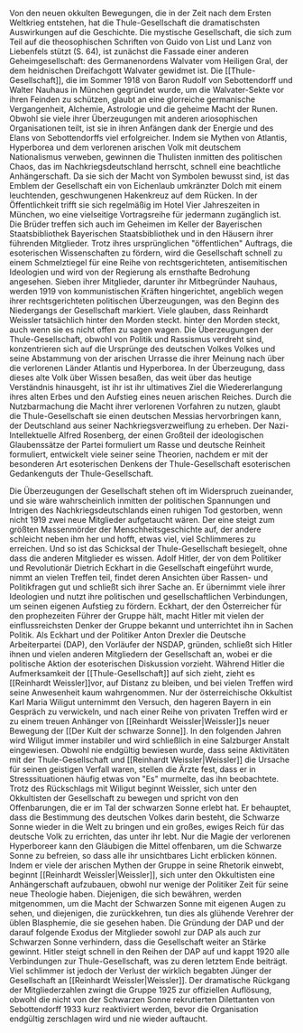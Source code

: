 Von den neuen okkulten Bewegungen, die in der Zeit nach dem Ersten Weltkrieg entstehen, hat die Thule-Gesellschaft die dramatischsten Auswirkungen auf die Geschichte. Die mystische Gesellschaft, die sich zum Teil auf die theosophischen Schriften von Guido von List und Lanz von Liebenfels stützt (S. 64), ist zunächst die Fassade einer anderen Geheimgesellschaft: des Germanenordens Walvater vom Heiligen Gral, der dem heidnischen Dreifachgott Walvater gewidmet ist. Die [[Thule-Gesellschaft]], die im Sommer 1918 von Baron Rudolf von Sebottendorff und Walter Nauhaus in München gegründet wurde, um die Walvater-Sekte vor ihren Feinden zu schützen, glaubt an eine glorreiche germanische Vergangenheit, Alchemie, Astrologie und die geheime Macht der Runen. Obwohl sie viele ihrer Überzeugungen mit anderen ariosophischen Organisationen teilt, ist sie in ihren Anfängen dank der Energie und des Elans von Sebottendorffs viel erfolgreicher. Indem sie Mythen von Atlantis, Hyperborea und dem verlorenen arischen Volk mit deutschem Nationalismus verweben, gewinnen die Thulisten inmitten des politischen Chaos, das im Nachkriegsdeutschland herrscht, schnell eine beachtliche Anhängerschaft. Da sie sich der Macht von Symbolen bewusst sind, ist das Emblem der Gesellschaft ein von Eichenlaub umkränzter Dolch mit einem leuchtenden, geschwungenen Hakenkreuz auf dem Rücken. In der Öffentlichkeit trifft sie sich regelmäßig im Hotel Vier Jahreszeiten in München, wo eine vielseitige Vortragsreihe für jedermann zugänglich ist. Die Brüder treffen sich auch im Geheimen im Keller der Bayerischen Staatsbibliothek Bayerischen Staatsbibliothek und in den Häusern ihrer führenden Mitglieder.
Trotz ihres ursprünglichen "öffentlichen" Auftrags, die esoterischen Wissenschaften zu fördern, wird die Gesellschaft schnell zu einem Schmelztiegel für eine Reihe von rechtsgerichteten, antisemitischen Ideologien und wird von der Regierung als ernsthafte Bedrohung angesehen. Sieben ihrer Mitglieder, darunter ihr Mitbegründer Nauhaus, werden 1919 von kommunistischen Kräften hingerichtet, angeblich wegen ihrer rechtsgerichteten politischen Überzeugungen, was den Beginn des Niedergangs der Gesellschaft markiert. Viele glauben, dass Reinhardt Weissler tatsächlich hinter den Morden steckt. hinter den Morden steckt, auch wenn sie es nicht offen zu sagen wagen. Die Überzeugungen der Thule-Gesellschaft, obwohl von Politik und Rassismus verdreht sind, konzentrieren sich auf die Ursprünge des deutschen Volkes Volkes und seine Abstammung von der arischen Urrasse
die ihrer Meinung nach über die verlorenen Länder Atlantis und Hyperborea. In der Überzeugung, dass dieses alte Volk über Wissen besaßen, das weit über das heutige Verständnis hinausgeht, ist ihr ist ihr ultimatives Ziel die Wiedererlangung ihres alten Erbes und den Aufstieg eines neuen arischen Reiches. Durch die Nutzbarmachung die Macht ihrer verlorenen Vorfahren zu nutzen, glaubt die Thule-Gesellschaft sie einen deutschen Messias hervorbringen kann, der Deutschland aus seiner Nachkriegsverzweiflung zu erheben. Der Nazi-Intellektuelle Alfred Rosenberg, der einen Großteil der ideologischen Glaubenssätze der Partei formuliert um Rasse und deutsche Reinheit formuliert, entwickelt viele seiner
seine Theorien, nachdem er mit der besonderen Art esoterischen Denkens der Thule-Gesellschaft esoterischen Gedankenguts der Thule-Gesellschaft.

Die Überzeugungen der Gesellschaft stehen oft im Widerspruch zueinander, und sie wäre wahrscheinlich inmitten der politischen Spannungen und Intrigen des Nachkriegsdeutschlands einen ruhigen Tod gestorben, wenn nicht 1919 zwei neue Mitglieder aufgetaucht wären. Der eine steigt zum größten Massenmörder der Menschheitsgeschichte auf, der andere schleicht neben ihm her und hofft, etwas viel, viel Schlimmeres zu erreichen. Und so ist das Schicksal der Thule-Gesellschaft besiegelt, ohne dass die anderen Mitglieder es wissen. Adolf Hitler, der von dem Politiker und Revolutionär Dietrich Eckhart in die Gesellschaft eingeführt wurde, nimmt an vielen Treffen teil, findet deren Ansichten über Rassen- und Politikfragen gut und schließt sich ihrer Sache an. Er übernimmt viele ihrer Ideologien und nutzt ihre politischen und gesellschaftlichen Verbindungen, um seinen eigenen Aufstieg zu fördern. Eckhart, der den Österreicher für den prophezeiten Führer der Gruppe hält, macht Hitler mit vielen der einflussreichsten Denker der Gruppe bekannt und unterrichtet ihn in Sachen Politik. Als Eckhart und der Politiker Anton Drexler die Deutsche Arbeiterpartei (DAP), den Vorläufer der NSDAP, gründen, schließt sich Hitler ihnen und vielen anderen Mitgliedern der Gesellschaft an, wobei er die politische Aktion der esoterischen Diskussion vorzieht. Während Hitler die Aufmerksamkeit der [[Thule-Gesellschaft]] auf sich zieht, zieht es [[Reinhardt Weissler]]vor, auf Distanz zu bleiben, und bei vielen Treffen wird seine Anwesenheit kaum wahrgenommen. Nur der österreichische Okkultist Karl Maria Wiligut unternimmt den Versuch, den hageren Bayern in ein Gespräch zu verwickeln, und nach einer Reihe von privaten Treffen wird er zu einem treuen Anhänger von [[Reinhardt Weissler|Weissler]]s neuer Bewegung der [[Der Kult der schwarze Sonne]]. In den folgenden Jahren wird Wiligut immer instabiler und wird schließlich in eine Salzburger Anstalt eingewiesen. Obwohl nie endgültig bewiesen wurde, dass seine Aktivitäten mit der Thule-Gesellschaft und [[Reinhardt Weissler|Weissler]] die Ursache für seinen geistigen Verfall waren, stellen die Ärzte fest, dass er in Stresssituationen häufig etwas von "Es" murmelte, das ihn beobachtete. Trotz des Rückschlags mit Wiligut beginnt Weissler, sich unter den Okkultisten der Gesellschaft zu bewegen und spricht von den Offenbarungen, die er im Tal der schwarzen Sonne erlebt hat. Er behauptet, dass die Bestimmung des deutschen Volkes darin besteht, die Schwarze Sonne wieder in die Welt zu bringen und ein großes, ewiges Reich für das deutsche Volk zu errichten, das unter ihr lebt. Nur die Magie der verlorenen Hyperboreer kann den Gläubigen die Mittel offenbaren, um die Schwarze Sonne zu befreien, so dass alle ihr unsichtbares Licht erblicken können. Indem er viele der arischen Mythen der Gruppe in seine Rhetorik einwebt, beginnt [[Reinhardt Weissler|Weissler]], sich unter den Okkultisten eine Anhängerschaft aufzubauen, obwohl nur wenige der Politiker Zeit für seine neue Theologie haben. Diejenigen, die sich bewähren, werden mitgenommen, um die Macht der Schwarzen Sonne mit eigenen Augen zu sehen, und diejenigen, die zurückkehren, tun dies als glühende Verehrer der üblen Blasphemie, die sie gesehen haben. Die Gründung der DAP und der darauf folgende Exodus der Mitglieder sowohl zur DAP als auch zur Schwarzen Sonne verhindern, dass die Gesellschaft weiter an Stärke gewinnt. Hitler steigt schnell in den Reihen der DAP auf und kappt 1920 alle Verbindungen zur Thule-Gesellschaft, was zu deren letztem Ende beiträgt. Viel schlimmer ist jedoch der Verlust der wirklich begabten Jünger der Gesellschaft an [[Reinhardt Weissler|Weissler]]. Der dramatische Rückgang der Mitgliederzahlen zwingt die Gruppe 1925 zur offiziellen Auflösung, obwohl die nicht von der Schwarzen Sonne rekrutierten Dilettanten von Sebottendorff 1933 kurz reaktiviert werden, bevor die Organisation endgültig zerschlagen wird und nie wieder auftaucht.
